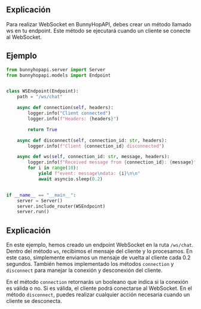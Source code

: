 ## Explicación

Para realizar WebSocket en BunnyHopAPI, debes crear un método llamado ws en tu endpoint. Este método se ejecutará cuando un cliente se conecte al WebSocket. 

## Ejemplo

```python
from bunnyhopapi.server import Server
from bunnyhopapi.models import Endpoint


class WSEndpoint(Endpoint):
    path = "/ws/chat"

    async def connection(self, headers):
        logger.info("Client connected")
        logger.info(f"Headers: {headers}")

        return True

    async def disconnect(self, connection_id: str, headers):
        logger.info(f"Client {connection_id} disconnected")

    async def ws(self, connection_id: str, message, headers):
        logger.info(f"Received message from {connection_id}: {message}")
        for i in range(10):
            yield f"event: message\ndata: {i}\n\n"
            await asyncio.sleep(0.2)


if __name__ == "__main__":
    server = Server()
    server.include_router(WSEndpoint)
    server.run()
```

## Explicación
En este ejemplo, hemos creado un endpoint WebSocket en la ruta `/ws/chat`. Dentro del método `ws`, recibimos el mensaje del cliente y lo procesamos. En este caso, simplemente enviamos un mensaje de vuelta al cliente cada 0.2 segundos. También hemos implementado los métodos `connection` y `disconnect` para manejar la conexión y desconexión del cliente.

En el método `connection` retornarás un booleano que indica si la conexión es válida o no. Si es válida, el cliente podrá conectarse al WebSocket. En el método `disconnect`, puedes realizar cualquier acción necesaria cuando un cliente se desconecta.